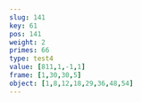 ```yaml
---
slug: 141
key: 61
pos: 141
weight: 2
primes: 66
type: test4
value: [811,1,-1,1]
frame: [1,30,30,5]
object: [1,8,12,18,29,36,48,54]
---
```

